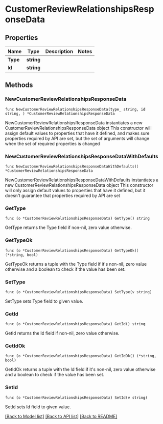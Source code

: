 # CustomerReviewRelationshipsResponseData

## Properties

Name | Type | Description | Notes
------------ | ------------- | ------------- | -------------
**Type** | **string** |  | 
**Id** | **string** |  | 

## Methods

### NewCustomerReviewRelationshipsResponseData

`func NewCustomerReviewRelationshipsResponseData(type_ string, id string, ) *CustomerReviewRelationshipsResponseData`

NewCustomerReviewRelationshipsResponseData instantiates a new CustomerReviewRelationshipsResponseData object
This constructor will assign default values to properties that have it defined,
and makes sure properties required by API are set, but the set of arguments
will change when the set of required properties is changed

### NewCustomerReviewRelationshipsResponseDataWithDefaults

`func NewCustomerReviewRelationshipsResponseDataWithDefaults() *CustomerReviewRelationshipsResponseData`

NewCustomerReviewRelationshipsResponseDataWithDefaults instantiates a new CustomerReviewRelationshipsResponseData object
This constructor will only assign default values to properties that have it defined,
but it doesn't guarantee that properties required by API are set

### GetType

`func (o *CustomerReviewRelationshipsResponseData) GetType() string`

GetType returns the Type field if non-nil, zero value otherwise.

### GetTypeOk

`func (o *CustomerReviewRelationshipsResponseData) GetTypeOk() (*string, bool)`

GetTypeOk returns a tuple with the Type field if it's non-nil, zero value otherwise
and a boolean to check if the value has been set.

### SetType

`func (o *CustomerReviewRelationshipsResponseData) SetType(v string)`

SetType sets Type field to given value.


### GetId

`func (o *CustomerReviewRelationshipsResponseData) GetId() string`

GetId returns the Id field if non-nil, zero value otherwise.

### GetIdOk

`func (o *CustomerReviewRelationshipsResponseData) GetIdOk() (*string, bool)`

GetIdOk returns a tuple with the Id field if it's non-nil, zero value otherwise
and a boolean to check if the value has been set.

### SetId

`func (o *CustomerReviewRelationshipsResponseData) SetId(v string)`

SetId sets Id field to given value.



[[Back to Model list]](../README.md#documentation-for-models) [[Back to API list]](../README.md#documentation-for-api-endpoints) [[Back to README]](../README.md)


